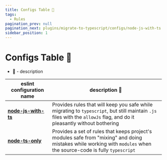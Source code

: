 ```yaml
---
title: Configs Table 💬
tags:
  - Rules
pagination_prev: null
pagination_next: plugins/migrate-to-typescript/configs/node-js-with-ts
sidebar_position: 1
---
```


# Configs Table 💬

- 💬 - description

| eslint configuration name                   | description 💬                                                                                                                                                         |
| ------------------------------------------- | ---------------------------------------------------------------------------------------------------------------------------------------------------------------------- |
| **[node-js-with-ts](./node-js-with-ts.md)** | Provides rules that will keep you safe while migrating to `typescript`, but still maintain `.js` files with the `allowJs` flag, and do it pleasantly without bothering |
| **[node-ts-only](./node-ts-only.md)**       | Provides a set of rules that keeps project's modules safe from "mixing" and doing mistakes while working with `modules` when the source-code is fully `typescript`     |
